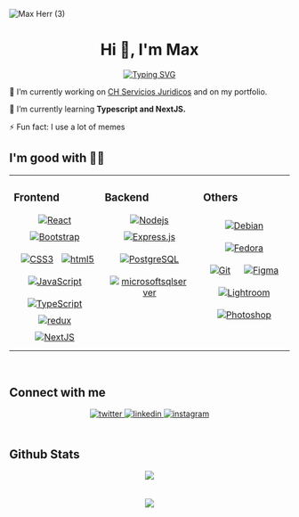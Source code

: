 ![Max Herr (3)](https://github.com/lllMaxMaxlll/lllMaxMaxlll/assets/102885256/49d59b92-6af2-4995-b8f9-dcf2cdaccc1e)


<h1 align="center">Hi 👋, I'm Max</h1>
<p align="center">
<a href="https://git.io/typing-svg"><img src="https://readme-typing-svg.herokuapp.com?font=jetbrains+mono&duration=3000&pause=1000&center=true&vCenter=true&width=435&lines=I'm+a+front-end+developer;I'm+a+back-end+developer;I'm+a+competitive+developer;I'm+a+photographer" alt="Typing SVG" /></a>
</p>

🔭 I’m currently working on [CH Servicios Juridicos](https://chserviciosjuridicos.vercel.app/) and on my portfolio.

🌱 I’m currently learning **Typescript and NextJS.**

⚡ Fun fact: I use a lot of memes  



## I'm good with 👌🏼 
<table><tr><td valign="top" width="33%">



### Frontend  
<div align="center">  
<a href="https://reactjs.org/" target="_blank"><img alt="React" src="https://img.shields.io/badge/-React-45b8d8?style=flat-square&logo=react&logoColor=white" /></a>  
<a href="https://getbootstrap.com/docs/3.4/javascript/" target="_blank"><img style="margin: 10px" src="https://img.shields.io/badge/-Bootstrap-6f2cf3?style=flat-square&logo=Bootstrap&logoColor=white" alt="Bootstrap" /></a>  
<a href="https://www.w3schools.com/css/" target="_blank"><img style="margin: 10px" src="https://img.shields.io/badge/-CSS3-2760e5?style=flat-square&logo=CSS3&logoColor=white" alt="CSS3" /></a>  
<a href="https://en.wikipedia.org/wiki/HTML5" target="_blank"><img alt="html5" src="https://img.shields.io/badge/-HTML5-E34F26?style=flat-square&logo=html5&logoColor=white" /></a>  
<a href="https://www.javascript.com/" target="_blank"><img style="margin: 10px" src="https://img.shields.io/badge/-Javascript-988903?style=flat-square&logo=Javascript&logoColor=white" alt="JavaScript" /></a>
<a href="https://www.typescriptlang.org/" target="_blank"><img style="margin: 10px" src="https://img.shields.io/badge/-Typescript-3178C6?style=flat-square&logo=typescript&logoColor=white" alt="TypeScript" /></a>  
<a href="https://redux.js.org/" target="_blank"><img alt="redux" src="https://img.shields.io/badge/-Redux-764ABC?style=flat-square&logo=redux&logoColor=white" /></a>
<a href="https://nextjs.org/" target="_blank"><img style="margin: 10px" src="https://img.shields.io/badge/-Next.js-000000?style=flat-square&logo=Next.js&logoColor=white" alt="NextJS" /></a>  
</div>

</td><td valign="top" width="33%">

### Backend  
<div align="center">  
<!-- <a href="https://www.mongodb.com/" target="_blank"> <img alt="MongoDB" src="https://img.shields.io/badge/-MongoDB-13aa52?style=flat-square&logo=mongodb&logoColor=white" /></a>   -->
<a href="https://nodejs.org/" target="_blank"><img alt="Nodejs" src="https://img.shields.io/badge/-Nodejs-43853d?style=flat-square&logo=Node.js&logoColor=white" /></a> 
<a href="https://expressjs.com/" target="_blank"><img style="margin: 10px" src="https://img.shields.io/badge/-Express-000000?style=flat-square&logo=Express&logoColor=white" alt="Express.js"  /></a>  
<!-- <a href="https://docs.spring.io/spring-framework/docs/3.0.x/reference/expressions.html#:~:text=The%20Spring%20Expression%20Language%20(SpEL,and%20basic%20string%20templating%20functionality." target="_blank"><img style="margin: 10px" src="https://img.shields.io/badge/-Spring-6cb52d?style=flat-square&logo=Spring&logoColor=white" alt="Spring"  /></a>  
<a href="https://www.java.com/" target="_blank"><img style="margin: 10px" src="https://img.shields.io/badge/-Java-F80000?style=flat-square&logo=Oracle&logoColor=white" alt="Java" /></a>   -->
<a href="https://www.postgresql.org/" target="_blank"><img style="margin: 10px" src="https://img.shields.io/badge/-PostgreSQL-4169E1?style=flat-square&logo=postgresql&logoColor=white" alt="PostgreSQL" /></a>  
<a href="https://www.microsoft.com/es-ar/sql-server/sql-server-downloads/" target="_blank"><img style="margin: 10px" src="https://img.shields.io/badge/-Microsoft_SQL_Server-CC2927?style=flat-square&logo=microsoftsqlserver&logoColor=white" alt="microsoftsqlserver" /></a>  
</div>

</td><td valign="top" width="33%">

### Others  
<div align="center">  
<a href="https://www.debian.org/" target="_blank"><img style="margin: 10px" src="https://img.shields.io/badge/-Debian-a80030?style=flat-square&logo=debian&logoColor=white" alt="Debian" /></a>
<a href="https://fedoraproject.org/" target="_blank"><img style="margin: 10px" src="https://img.shields.io/badge/-Fedora-51A2DA?style=flat-square&logo=fedora&logoColor=white" alt="Fedora" /></a>
<a href="https://git-scm.com/" target="_blank"><img style="margin: 10px" src="https://img.shields.io/badge/-Git-e94e31?style=flat-square&logo=Git&logoColor=white" alt="Git" /></a>  
<a href="https://www.figma.com/" target="_blank"><img style="margin: 10px" src="https://img.shields.io/badge/-Figma-a259ff?style=flat-square&logo=Figma&logoColor=white" alt="Figma" /></a>  
<a href="https://www.adobe.com/products/photoshop-lightroom.html" target="_blank"><img style="margin: 10px" src="https://img.shields.io/badge/-Adobe_Lightroom-31A8FF?style=flat-square&logo=adobelightroom&logoColor=white" alt="Lightroom"/></a>  
<a href="https://www.adobe.com/in/products/photoshop.html" target="_blank"><img style="margin: 10px" src="https://img.shields.io/badge/-Adobe_Photoshop-31A8FF?style=flat-square&logo=adobephotoshop&logoColor=white" alt="Photoshop" /></a>  

</div>

</td></tr></table>  

<br/>  

## Connect with me  

<div align="center">
<!-- 
<a href="https://github.com/lllMaxMaxlll" target="_blank">
<img src=https://img.shields.io/badge/github-%2324292e.svg?&style=for-the-badge&logo=github&logoColor=white alt=github style="margin-bottom: 5px;" />
</a> -->
<a href="https://twitter.com/lllMaxMaxlll" target="_blank">
<img src=https://img.shields.io/badge/twitter-%2300acee.svg?&style=for-the-badge&logo=twitter&logoColor=white alt=twitter style="margin-bottom: 5px;" />
</a>
<a href="https://linkedin.com/in/max-herr" target="_blank">
<img src=https://img.shields.io/badge/linkedin-%231E77B5.svg?&style=for-the-badge&logo=linkedin&logoColor=white alt=linkedin style="margin-bottom: 5px;" />
</a>
<a href="https://instagram.com/_max_herr_" target="_blank">
<img src=https://img.shields.io/badge/instagram-%23da79b8.svg?&style=for-the-badge&logo=instagram&logoColor=white alt=instagram style="margin-bottom: 5px;" />
</a>  
</div>  
  

<br/>  


## Github Stats  
<div align="center"><img src="https://github-readme-stats.vercel.app/api?username=lllMaxMaxlll&show_icons=true&count_private=true&hide_border=true" align="center" /></div>  

<br/>  


<br/>  

<div align="center">
<img src="https://komarev.com/ghpvc/?username=lllMaxMaxlll&&style=flat-square" align="center" />
</div>  
